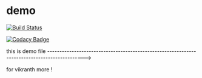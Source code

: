# demo

[![Build Status](https://travis-ci.org/hamsadatta/demo.svg?branch=master)](https://travis-ci.org/hamsadatta/demo)

[![Codacy Badge](https://api.codacy.com/project/badge/Grade/fb66f81ea8aa43b690ca3ede976d2cdc)](https://www.codacy.com/app/hamsadatta/demo?utm_source=github.com&amp;utm_medium=referral&amp;utm_content=hamsadatta/demo&amp;utm_campaign=Badge_Grade)




this is demo file --------------------------------------------------------------------------------------------->

for vikranth
more !
